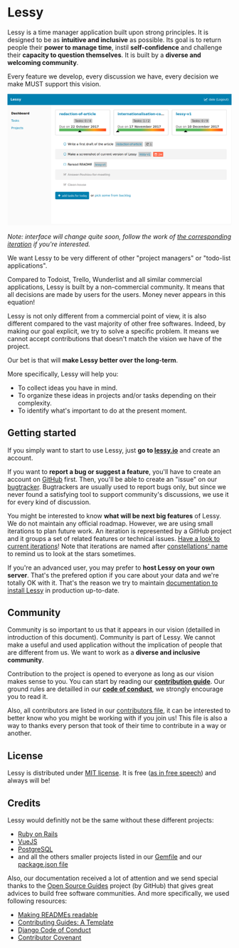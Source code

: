 # Lessy

Lessy is a time manager application built upon strong principles. It is
designed to be as **intuitive and inclusive** as possible. Its goal is to
return people their **power to manage time**, instil **self-confidence** and
challenge their **capacity to question themselves**. It is built by a **diverse
and welcoming community**.

Every feature we develop, every discussion we have, every decision we make MUST
support this vision.

![Lessy screenshot](./docs/screenshots/dashboard.png)

*Note: interface will change quite soon, follow the work of [the corresponding
iteration](https://github.com/marienfressinaud/lessy/projects/3) if you're
interested.*

We want Lessy to be very different of other "project managers" or "todo-list
applications".

Compared to Todoist, Trello, Wunderlist and all similar commercial applications,
Lessy is built by a non-commercial community. It means that all decisions are
made by users for the users. Money never appears in this equation!

Lessy is not only different from a commercial point of view, it is also
different compared to the vast majority of other free softwares. Indeed, by
making our goal explicit, we try to solve a specific problem. It means we
cannot accept contributions that doesn't match the vision we have of the
project.

Our bet is that will **make Lessy better over the long-term**.

More specifically, Lessy will help you:

- To collect ideas you have in mind.
- To organize these ideas in projects and/or tasks depending on their
  complexity.
- To identify what's important to do at the present moment.

## Getting started

If you simply want to start to use Lessy, just **go to [lessy.io](https://lessy.io)**
and create an account.

If you want to **report a bug or suggest a feature**, you'll have to create an
account on [GitHub](https://github.com/) first. Then, you'll be able to create
an "issue" on our [bugtracker](https://github.com/marienfressinaud/lessy/issues/).
Bugtrackers are usually used to report bugs only, but since we never found a
satisfying tool to support community's discussions, we use it for every kind of
discussion.

You might be interested to know **what will be next big features** of Lessy. We
do not maintain any official roadmap. However, we are using small iterations to
plan future work. An iteration is represented by a GitHub project and it groups
a set of related features or technical issues. [Have a look to current
iterations](https://github.com/marienfressinaud/lessy/projects)! Note that
iterations are named after [constellations' name](https://en.wikipedia.org/wiki/88_modern_constellations)
to remind us to look at the stars sometimes.

If you're an advanced user, you may prefer to **host Lessy on your own server**.
That's the prefered option if you care about your data and we're totally OK
with it. That's the reason we try to maintain [documentation to install Lessy](https://github.com/marienfressinaud/lessy/blob/master/docs/production_environment.md)
in production up-to-date.

## Community

Community is so important to us that it appears in our vision (detailled in
introduction of this document). Community is part of Lessy. We cannot make a
useful and used application without the implication of people that are
different from us. We want to work as a **diverse and inclusive community**.

Contribution to the project is opened to everyone as long as our vision makes
sense to you. You can start by reading our **[contribution guide](CONTRIBUTING.md)**.
Our ground rules are detailled in our **[code of conduct](CODE_OF_CONDUCT.md)**,
we strongly encourage you to read it.

Also, all contributors are listed in our [contributors file](CONTRIBUTORS.md),
it can be interested to better know who you might be working with if you join
us! This file is also a way to thanks every person that took of their time to
contribute in a way or another.

## License

Lessy is distributed under [MIT license](https://opensource.org/licenses/MIT).
It is free ([as in free speech](https://en.wikipedia.org/wiki/Gratis_versus_libre))
and always will be!

## Credits

Lessy would definitly not be the same without these different projects:

- [Ruby on Rails](http://rubyonrails.org/)
- [VueJS](https://vuejs.org/)
- [PostgreSQL](https://www.postgresql.org/)
- and all the others smaller projects listed in our [Gemfile](Gemfile) and our
  [package.json file](client/package.json)

Also, our documentation received a lot of attention and we send special thanks
to the [Open Source Guides](https://opensource.guide/) project (by GitHub) that
gives great advices to build free software communities. And more specifically,
we used following resources:

- [Making READMEs readable](https://open-source-guide.18f.gov/making-readmes-readable/)
- [Contributing Guides: A Template](https://github.com/nayafia/contributing-template/blob/master/CONTRIBUTING-template.md)
- [Django Code of Conduct](https://www.djangoproject.com/conduct/enforcement-manual/)
- [Contributor Covenant](https://www.contributor-covenant.org/version/1/4/code-of-conduct.html)
